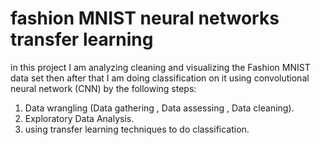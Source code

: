 # fashion MNIST neural networks transfer learning
in this project I am analyzing cleaning and visualizing the Fashion MNIST data set then after that I am doing classification on it using convolutional neural network (CNN) by the following steps:
1. Data wrangling (Data gathering , Data assessing , Data cleaning).
2. Exploratory Data Analysis.
3. using transfer learning techniques to do classification.
